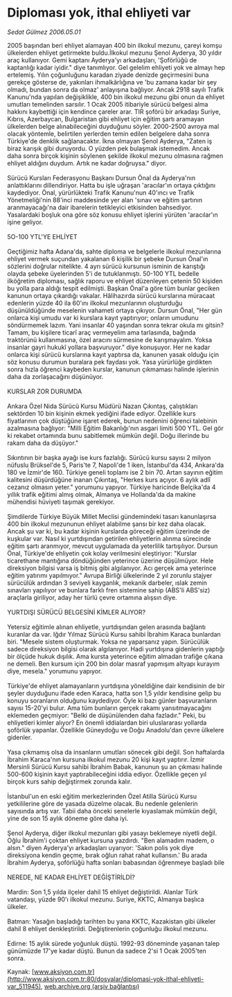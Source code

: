 # Diploması yok, ithal ehliyeti var

*Sedat Gülmez 2006.05.01*

<div class="pNewsDetailMainContent ctx_content" itemprop="articleBody">
 2005 başından beri ehliyet alamayan 400 bin ilkokul mezunu, çareyi komşu ülkelerden ehliyet getirmekte buldu.İlkokul mezunu Şenol Ayderya, 30 yıldır araç kullanıyor. Gemi kaptanı Ayderya'yı arkadaşları, 'Şoförlüğü de kaptanlığı kadar iyidir." diye tanımlıyor. Gel gelelim ehliyeti yok ve almayı hep ertelemiş. Yılın çoğunluğunu karadan ziyade denizde geçirmesini buna gerekçe gösterse de, yakınları ihmalkârlığına ve 'bu zamana kadar bir şey olmadı, bundan sonra da olmaz' anlayışına bağlıyor. Ancak 2918 sayılı Trafik Kanunu'nda yapılan değişiklikle, 400 bin ilkokul mezunu gibi onun da ehliyet umutları temelinden sarsılır. 1 Ocak 2005 itibariyle sürücü belgesi alma hakkını kaybettiği için kendince çareler arar. TIR şoförü bir arkadaşı Suriye, Kıbrıs, Azerbaycan, Bulgaristan gibi ehliyet için eğitim şartı aramayan ülkelerden belge alınabileceğini duyduğunu söyler. 2000-2500 avroya mal olacak yöntemle, belirtilen yerlerden temin edilen belgelere daha sonra Türkiye'de denklik sağlanacaktır. İkna olmayan Şenol Ayderya, "Zaten iş biraz karışık gibi duruyordu. O yüzden pek bulaşmak istemedim. Ancak daha sonra birçok kişinin söylenen şekilde ilkokul mezunu olmasına rağmen ehliyet aldığını duydum. Artık ne kadar doğruysa." diyor.
 <br/>
 <br/>
 Sürücü Kursları Federasyonu Başkanı Dursun Önal da Ayderya'nın anlattıklarını dillendiriyor. Hatta bu işle uğraşan 'aracılar'ın ortaya çıktığını kaydediyor. Önal, yürürlükteki Trafik Kanunu'nun 40'ıncı ve Trafik Yönetmeliği'nin 88'inci maddesinde yer alan 'sınav ve eğitim şartının aranmayacağı'na dair ibarelerin tetikleyici etkisinden bahsediyor. Yasalardaki boşluk ona göre söz konusu ehliyet işlerini yürüten 'aracılar'ın işine geliyor.
 <br/>
 <br/>
 5O-100 YTL'YE EHLİYET
 <br/>
 <br/>
 Geçtiğimiz hafta Adana'da, sahte diploma ve belgelerle ilkokul mezunlarına ehliyet vermek suçundan yakalanan 6 kişilik bir şebeke Dursun Önal'ın sözlerini doğrular nitelikte. 4 ayrı sürücü kursunun isminin de karıştığı olayda şebeke üyelerinden 5'i de tutuklanmıştı. 50-100 YTL bedelle ilköğretim diploması, sağlık raporu ve ehliyet düzenleyen çetenin 50 kişiden bu yolla para aldığı tespit edilmişti. Başkan Önal'a göre tüm bunlar geciken kanunun ortaya çıkardığı vakalar. Hâlihazırda sürücü kurslarına müracaat edenlerin yüzde 40 ila 60'ını ilkokul mezunlarının oluşturduğu düşünüldüğünde meselenin vahameti ortaya çıkıyor. Dursun Önal, "Her gün onlarca kişi umudu var ki kurslara kayıt yaptırıyor; onların umudunu söndürmemek lazım. Yani insanlar 40 yaşından sonra tekrar okula mı gitsin? Tamam, bu kişilere ticarî araç vermeyelim ama tarlasında, bağında traktörünü kullanmasına, özel aracını sürmesine de karışmayalım. Yoksa insanlar gayri hukukî yollara başvuruyor." diye konuşuyor. Her ne kadar onlarca kişi sürücü kurslarına kayıt yaptırsa da, kanunen yasak olduğu için söz konusu durumun buralara pek faydası yok. Yasa yürürlüğe girdikten sonra hızla öğrenci kaybeden kurslar, kanunun çıkmaması halinde işlerinin daha da zorlaşacağını düşünüyor.
 <br/>
 <br/>
 KURSLAR ZOR DURUMDA
 <br/>
 <br/>
 Ankara Özel Nida Sürücü Kursu Müdürü Nazan Çıkıntaş, çalıştıkları sektörden 10 bin kişinin ekmek yediğini ifade ediyor. Özellikle kurs fiyatlarının çok düştüğüne işaret ederek, bunun nedenini öğrenci talebinin azalmasına bağlıyor: "Milli Eğitim Bakanlığı'nın asgari limiti 500 YTL. Gel gör ki rekabet ortamında bunu sabitlemek mümkün değil. Doğu illerinde bu rakam daha da düşüyor."
 <br/>
 <br/>
 Sıkıntının bir başka ayağı ise kurs fazlalığı. Sürücü kursu sayısı 2 milyon nüfuslu Brüksel'de 5, Paris'te 7, Napoli'de 1 iken, İstanbul'da 434, Ankara'da 180 ve İzmir'de 160. Türkiye geneli toplamı ise 2 bin 70. Artan sayının eğitim kalitesini düşürdüğüne inanan Çıkıntaş, "Herkes kurs açıyor. 6 aylık adlî cezanız olmasın yeter." yorumunu yapıyor. Türkiye haricinde Belçika'da 4 yıllık trafik eğitimi almış olmak, Almanya ve Hollanda'da da makine mühendisi hüviyeti taşımak gerekiyor.
 <br/>
 <br/>
 Şimdilerde Türkiye Büyük Millet Meclisi gündemindeki tasarı kanunlaşırsa 400 bin ilkokul mezununun ehliyet alabilme şansı bir kez daha olacak. Ancak şu var ki, bu kadar kişinin kurslarda göreceği eğitim üzerinde de kuşkular var. Nasıl ki yurtdışından getirilen ehliyetlerin alınma sürecinde eğitim şartı aranmıyor, mevcut uygulamada da yeterlilik tartışılıyor. Dursun Önal, Türkiye'de ehliyetin çok kolay verilmesini eleştiriyor: "Kurslar ticarethane mantığına döndüğünden yeterince üzerine düşülmüyor. Hele direksiyon bilgisi varsa iş bitmiş gibi algılanıyor. Acı gerçek ama yeterince eğitim yatırımı yapılmıyor." Avrupa Birliği ülkelerinde 2 yıl zorunlu stajyer sürücülük ardından 3 seviyeli kayganlık, mekanik darbeler, ıslak zemin sınavları yapılıyor ve bunlara farklı fren sistemine sahip (ABS'li ABS'siz) araçlarla giriliyor, aday her türlü çevre ortamına alışsın diye.
 <br/>
 <br/>
 YURTDIŞI SÜRÜCÜ BELGESİNİ KİMLER ALIYOR?
 <br/>
 <br/>
 Yetersiz eğitimle alınan ehliyetle, yurtdışından gelen arasında bağlantı kuranlar da var. Iğdır Yılmaz Sürücü Kursu sahibi İbrahim Karaca bunlardan biri. "Mesele sistem oluşturmak. Yoksa ne yaparsanız yapın. Sürücülük sadece direksiyon bilgisi olarak algılanıyor. Hadi yurtdışına gidenlerin yaptığı bir ölçüde hukuk dışılık. Ama kursta yeterince eğitim almadan trafiğe çıkana ne demeli. Ben kursum için 200 bin dolar masraf yapmışım altyapı kurayım diye, mesela." yorumunu yapıyor.
 <br/>
 <br/>
 Türkiye'de ehliyet alamayanların yurtdışına yöneldiğine dair kendisinin de bir şeyler duyduğunu ifade eden Karaca, hatta son 1,5 yıldır kendisine gelip bu konuyu soranların olduğunu kaydediyor. Öyle ki bazı günler başvuranların sayısı 15-20'yi bulur. Ama tüm bunların gerçek rakamı yansıtmayacağını eklemeden geçmiyor: "Belki de düşünülenden daha fazladır." Peki, bu ehliyetleri kimler alıyor? En önemli iddialardan biri uluslararası yollarda şoförlük yapanlar. Özellikle Güneydoğu ve Doğu Anadolu'dan çevre ülkelere gidenler.
 <br/>
 <br/>
 Yasa çıkmamış olsa da insanların umutları sönecek gibi değil. Son haftalarda İbrahim Karaca'nın kursuna ilkokul mezunu 20 kişi kayıt yaptırır. İzmir Mersinli Sürücü Kursu sahibi İbrahim Babak, kanunun şu an çıkması halinde 500-600 kişinin kayıt yaptırabileceğini iddia ediyor. Özellikle geçen yıl birçok kurs sahip değiştirmek zorunda kalır.
 <br/>
 <br/>
 İstanbul'un en eski eğitim merkezlerinden Özel Atilla Sürücü Kursu yetkililerine göre de yasada düzelme olacak. Bu nedenle gelenlerin sayısında artış var. Tabii daha önceki senelerle kıyaslamak mümkün değil, yine de son 15 aylık döneme göre daha iyi.
 <br/>
 <br/>
 Şenol Ayderya, diğer ilkokul mezunları gibi yasayı beklemeye niyetli değil. Oğlu İbrahim'i çoktan ehliyet kursuna yazdırdı. "Ben alamadım madem, o alsın." diyen Ayderya'yı arkadaşları uyarıyor: 'Sakın polis yok diye direksiyona kendin geçme, bırak oğlun rahat rahat kullansın.' Bu arada İbrahim Ayderya, şoförlüğü hafta sonları babasından öğrenmeye başladı bile
 <br/>
 <br/>
 NEREDE, NE KADAR EHLİYET DEĞİŞTİRİLDİ?
 <br/>
 <br/>
 Mardin: Son 1,5 yılda ilçeler dahil 15 ehliyet değiştirildi. Alanlar Türk vatandaşı, yüzde 90'ı ilkokul mezunu. Suriye, KKTC, Almanya başlıca ülkeler.
 <br/>
 <br/>
 Batman: Yasağın başladığı tarihten bu yana KKTC, Kazakistan gibi ülkeler dahil 8 ehliyet denkleştirildi. Değiştirenlerin çoğunluğu ilkokul mezunu.
 <br/>
 <br/>
 Edirne: 15 aylık sürede yoğunluk düştü. 1992-93 döneminde yaşanan talep günümüzde 17'ye kadar düştü. Bunun da sadece 2'si 1 Ocak 2005'ten sonra.
 <br/>
</div>


Kaynak: [www.aksiyon.com.tr](http://www.aksiyon.com.tr:80/dosyalar/diplomasi-yok-ithal-ehliyeti-var_511945), [web.archive.org (arşiv bağlantısı)](http://web.archive.org/web/20151029152525/http://www.aksiyon.com.tr:80/dosyalar/diplomasi-yok-ithal-ehliyeti-var_511945)
